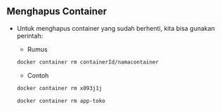 ## Menghapus Container

- Untuk menghapus container yang sudah berhenti, kita bisa gunakan perintah:

    + Rumus
    ```bash
    docker container rm containerId/namacontainer
    ```
    
    + Contoh
    ```bash
    docker container rm x093j1j
    ```
    ```bash
    docker container rm app-toko
    ```

